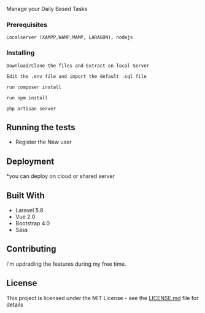 Manage your Daily Based Tasks

### Prerequisites
```
Localserver (XAMPP,WAMP,MAMP, LARAGON), nodejs
```

### Installing
```
Download/Clone the files and Extract on local Server
```
```
Edit the .env file and import the default .sql file
```
```
run composer install
```
```
run npm install
```
```
php artisan server
```

## Running the tests

* Register the New user

## Deployment

*you can deploy on cloud or shared server

## Built With

* Laravel 5.8
* Vue 2.0
* Bootstrap 4.0
* Sass

## Contributing
I'm updrading the features during my free time.

## License

This project is licensed under the MIT License - see the [LICENSE.md](LICENSE.md) file for details


